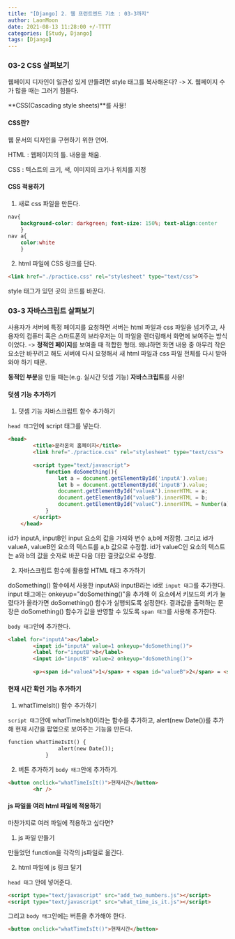 ```yaml
---
title: "[Django] 2. 웹 프런트엔드 기초 : 03-3까지"
author: LaonMoon
date: 2021-08-13 11:28:00 +/-TTTT
categories: [Study, Django]
tags: [Django]
---
```

### 03-2 CSS 살펴보기
웹페이지 디자인이 일관성 있게 만들려면 style 태그를 복사해온다? -> X. 웹페이지 수가 많을 때는 그러기 힘들다.

**CSS(Cascading style sheets)**를 사용!

#### CSS란?
웹 문서의 디자인을 구현하기 위한 언어.

HTML : 웹페이지의 틀. 내용을 채움.

CSS : 텍스트의 크기, 색, 이미지의 크기나 위치를 지정

#### CSS 적용하기
1. 새로 css 파일을 만든다.
```CSS
nav{
	background-color: darkgreen; font-size: 150%; text-align:center
	}
nav a{
	color:white
	}
```
2. html 파일에 CSS 링크를 단다.
```html
<link href="./practice.css" rel="stylesheet" type="text/css">
```
style 태그가 있던 곳의 코드를 바꾼다.

### 03-3 자바스크립트 살펴보기
사용자가 서버에 특정 페이지를 요청하면 서버는 html 파일과 css 파일을 넘겨주고, 사용자의 컴퓨터 혹은 스마트폰의 브라우저는 이 파일을 렌더링해서 화면에 보여주는 방식이었다. -> **정적인 페이지**를 보여줄 때 적합한 형태. 왜냐하면 화면 내용 중 아무리 작은 요소만 바꾸려고 해도 서버에 다시 요청해서 새 html 파일과 css 파일 전체를 다시 받아와야 하기 때문.

**동적인 부분**을 만들 때는(e.g. 실시간 덧셈 기능) **자바스크립트**를 사용!

#### 덧셈 기능 추가하기

1. 덧셈 기능 자바스크립트 함수 추가하기

`head 태그`안에 script 태그를 넣는다.
```html
<head>
		<title>문라온의 홈페이지</title>
		<link href="./practice.css" rel="stylesheet" type="text/css">
		
		<script type="text/javascript">
			function doSomething(){
				let a = document.getElementById('inputA').value;
				let b = document.getElementById('inputB').value;
				document.getElementById("valueA").innerHTML = a;
				document.getElementById("valueB").innerHTML = b;
				document.getElementById("valueC").innerHTML = Number(a) + Number(b);
			}
		</script>
    </head>
```
id가 inputA, inputB인 input 요소의 값을 가져와 변수 a,b에 저장함. 그리고 id가 valueA, valueB인 요소의 텍스트를 a,b 값으로 수정함. id가 valueC인 요소의 텍스트는 a와 b의 값을 숫자로 바꾼 다음 더한 결괏값으로 수정함.

2. 자바스크립트 함수에 활용할 HTML 태그 추가하기

doSomething() 함수에서 사용한 inputA와 inputB라는 id로 `input 태그`를 추가한다. input 태그에는 onkeyup="doSomething()"을 추가해 이 요소에서 키보드의 키가 눌렸다가 올라가면 doSomething() 함수가 실행되도록 설정한다. 결과값을 출력하는 문장은 doSomething() 함수가 값을 반영할 수 있도록 `span 태그`를 사용해 추가한다. 

`body 태그`안에 추가한다.
```html
<label for="inputA">a</label>
		<input id="inputA" value=1 onkeyup="doSomething()">
		<label for="inputB">b</label>
		<input id="inputB" value=2 onkeyup="doSomething()">
		
		<p><span id="valueA">1</span> + <span id="valueB">2</span> = <span id="valueC">3</span>입니다.<p>
```

#### 현재 시간 확인 기능 추가하기
1. whatTimeIsIt() 함수 추가하기

`script 태그`안에 whatTimeIsIt()이라는 함수를 추가하고, alert(new Date())를 추가해 현재 시간을 팝업으로 보여주는 기능을 만든다.
```html
function whatTimeIsIt() {
				alert(new Date());
			}
```
2. 버튼 추가하기
`body 태그`안에 추가하기.
```html
<button onclick="whatTimeIsIt()">현재시간</button>
		<hr />
```

#### js 파일을 여러 html 파일에 적용하기
마찬가지로 여러 파일에 적용하고 싶다면?
1. js 파일 만들기

만들었던 function을 각각의 js파일로 옮긴다.

2. html 파일에 js 링크 달기

`head 태그` 안에 넣어준다. 
```html
<script type="text/javascript" src="add_two_numbers.js"></script>
<script type="text/javascript" src="what_time_is_it.js"></script>
```
그리고 `body 태그`안에는 버튼을 추가해야 한다.

```html
<button onclick="whatTimeIsIt()">현재시간</button>
```